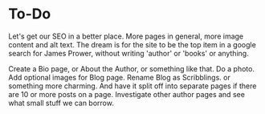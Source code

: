 # To-Do

Let's get our SEO in a better place. More pages in general, more image content and alt text. The dream is for the site to be the top item in a google search for James Prower, without writing 'author' or 'books' or anything.

Create a Bio page, or About the Author, or something like that. Do a photo.
Add optional images for Blog page.
Rename Blog as Scribblings. or something more charming. And have it split off into separate pages if there are 10 or more posts on a page.
Investigate other author pages and see what small stuff we can borrow.
